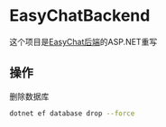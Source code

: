 # EasyChatBackend
这个项目是[EasyChat后端](https://www.bilibili.com/video/BV1zT42127kM)的ASP.NET重写
## 操作
删除数据库
```bash
dotnet ef database drop --force
```